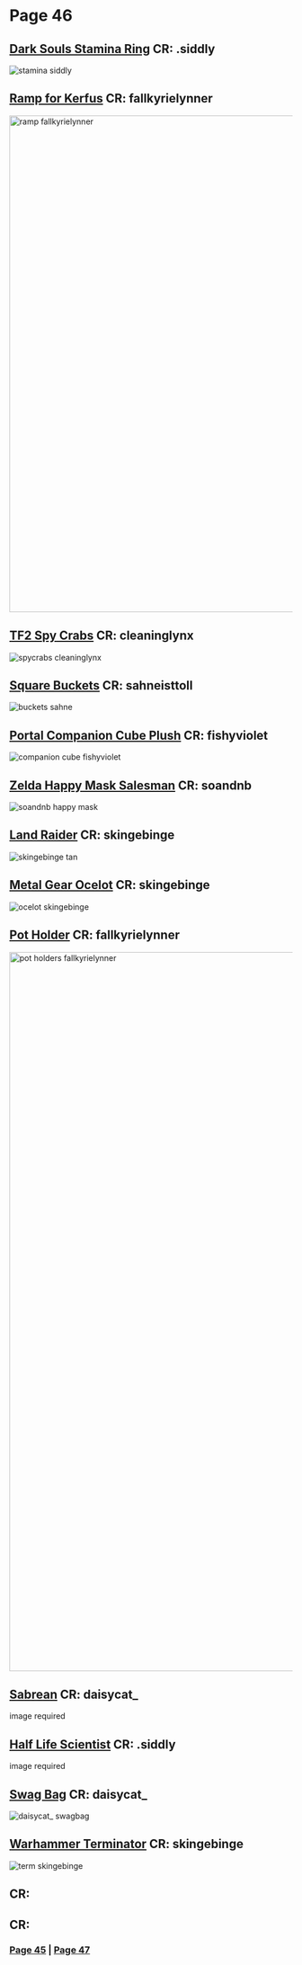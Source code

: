 # Page 46
## [Dark Souls Stamina Ring](https://github.com/madrod228/voicesoftheprinter/blob/main/The%20Archive/Page%20046/DarkSoulsstaminaring.rar) CR:  .siddly
![stamina  siddly](https://github.com/madrod228/voicesoftheprinter/assets/9602000/66e5366e-6102-4463-a3bb-7bdcdbcb3c0c)
## [Ramp for Kerfus](https://github.com/madrod228/voicesoftheprinter/raw/main/The%20Archive/Page%20046/RampForKerfur.rar) CR: fallkyrielynner
<img width="884" alt="ramp fallkyrielynner" src="https://github.com/madrod228/voicesoftheprinter/assets/9602000/9650450a-fb1a-4e0d-9f7f-2b1889064e37">

## [TF2 Spy Crabs](https://github.com/madrod228/voicesoftheprinter/raw/main/The%20Archive/Page%20046/Spy%20Crabs.rar) CR: cleaninglynx
![spycrabs cleaninglynx](https://github.com/madrod228/voicesoftheprinter/assets/9602000/e9d10f1e-f0fd-4f80-a5e2-54f3b0a75d93)
## [Square Buckets](https://github.com/madrod228/voicesoftheprinter/raw/main/The%20Archive/Page%20046/Square_Buckets.zip) CR: sahneisttoll
![buckets sahne](https://github.com/madrod228/voicesoftheprinter/assets/9602000/ba873e5c-ccb1-42eb-abb5-ed10cac0b2e8)
## [Portal Companion Cube Plush](https://github.com/madrod228/voicesoftheprinter/raw/main/The%20Archive/Page%20046/ccub.rar) CR: fishyviolet
![companion cube fishyviolet](https://github.com/madrod228/voicesoftheprinter/assets/9602000/a67678eb-ecd6-4540-9286-32c843ca0958)
## [Zelda Happy Mask Salesman](https://github.com/madrod228/voicesoftheprinter/raw/main/The%20Archive/Page%20046/happy_mask_salesman.zip) CR: soandnb
![soandnb happy mask](https://github.com/madrod228/voicesoftheprinter/assets/9602000/59f0ff4d-24e4-43d7-96c7-4f01cd7a0747)
## [Land Raider](https://github.com/madrod228/voicesoftheprinter/raw/main/The%20Archive/Page%20046/landraider.rar) CR: skingebinge
![skingebinge tan](https://github.com/madrod228/voicesoftheprinter/assets/9602000/035e7a3e-ccb4-4f8c-b3e5-a7d217db3d40)
## [Metal Gear Ocelot](https://github.com/madrod228/voicesoftheprinter/raw/main/The%20Archive/Page%20046/ocelot.rar) CR: skingebinge
![ocelot skingebinge](https://github.com/madrod228/voicesoftheprinter/assets/9602000/20982a46-01f1-4128-8d31-75663164b83a)
## [Pot Holder](https://github.com/madrod228/voicesoftheprinter/raw/main/The%20Archive/Page%20046/potholder_REMAKE_FRFR.rar) CR: fallkyrielynner
<img width="1280" alt="pot holders fallkyrielynner" src="https://github.com/madrod228/voicesoftheprinter/assets/9602000/3c43bdfd-f547-4f72-b21a-1bbc30fabe98">

## [Sabrean](https://github.com/madrod228/voicesoftheprinter/raw/main/The%20Archive/Page%20046/sabrean%20daisycat_.rar) CR: daisycat_
image required
## [Half Life Scientist](https://github.com/madrod228/voicesoftheprinter/raw/main/The%20Archive/Page%20046/scientist%20.siddly.rar) CR: .siddly
image required
## [Swag Bag](https://github.com/madrod228/voicesoftheprinter/raw/main/The%20Archive/Page%20046/swagbag.rar) CR: daisycat_
![daisycat_ swagbag](https://github.com/madrod228/voicesoftheprinter/assets/9602000/c828e4bb-d7dd-418b-819c-a58dbf7adb88)
## [Warhammer Terminator](https://github.com/madrod228/voicesoftheprinter/raw/main/The%20Archive/Page%20046/terminator.rar) CR: skingebinge
![term skingebinge](https://github.com/madrod228/voicesoftheprinter/assets/9602000/758ec765-d368-4561-b12f-a6b90ba01e09)
## []() CR: 
## []() CR: 


### [Page 45](https://github.com/madrod228/voicesoftheprinter/blob/main/Page%20045.md)  | [Page 47](https://github.com/madrod228/voicesoftheprinter/blob/main/Page%20047.md)
